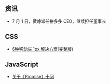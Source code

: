 ## 资讯

- 7 月 1 日，黄峥卸任拼多多 CEO，继续担任董事长

## CSS

- [6种移动端 1px 解决方案(完整版)](https://mp.weixin.qq.com/s/IrV0-v3v5Cl969yFCI58Rg)


## JavaScript

- [关于【Promise】十问](https://mp.weixin.qq.com/s/dtJJWmfzjWf8Odxlve7BZA)